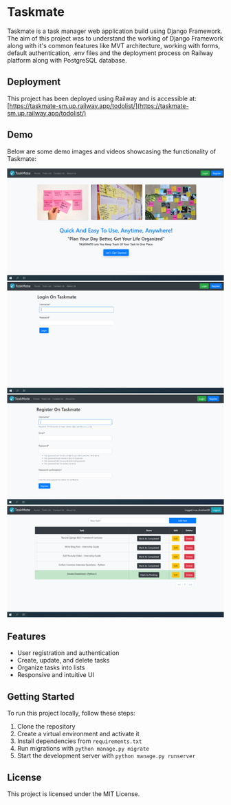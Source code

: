 # Taskmate

Taskmate is a task manager web application build using Django Framework. The aim of this project was to understand the working of Django Framework along with it's common features like MVT architecture, working with forms, default authentication, .env files and the deployment process on Railway platform along with PostgreSQL database.

## Deployment

This project has been deployed using Railway and is accessible at:  
[https://taskmate-sm.up.railway.app/todolist/](https://taskmate-sm.up.railway.app/todolist/)

## Demo

Below are some demo images and videos showcasing the functionality of Taskmate:

<!-- Insert demo images here -->

![App Screenshot](static/images/taskmate-1.png)
![App Screenshot](static/images/taskmate-2.png)
![App Screenshot](static/images/taskmate-3.png)
![App Screenshot](static/images/taskmate-4.png)

## Features

- User registration and authentication
- Create, update, and delete tasks
- Organize tasks into lists
- Responsive and intuitive UI

## Getting Started

To run this project locally, follow these steps:

1. Clone the repository
2. Create a virtual environment and activate it
3. Install dependencies from `requirements.txt`
4. Run migrations with `python manage.py migrate`
5. Start the development server with `python manage.py runserver`

## License

This project is licensed under the MIT License.
